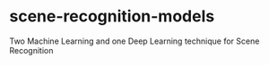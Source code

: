 # scene-recognition-models
Two Machine Learning and one Deep Learning technique for Scene Recognition
